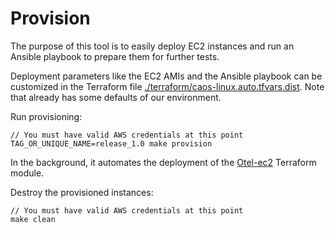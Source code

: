 # Provision

The purpose of this tool is to easily deploy EC2 instances and run an Ansible
playbook to prepare them for further tests.

Deployment parameters like the EC2 AMIs and the Ansible playbook can be customized
in the Terraform file [./terraform/caos-linux.auto.tfvars.dist](./terraform/caos-linux.auto.tfvars.dist). Note
that already has some defaults of our environment.

Run provisioning:
```shell
// You must have valid AWS credentials at this point
TAG_OR_UNIQUE_NAME=release_1.0 make provision
```

In the background, it automates the deployment of the [Otel-ec2](https://github.com/newrelic-experimental/otel-env-provisioner/tree/main/terraform/otel-ec2) Terraform module.

Destroy the provisioned instances:
```shell
// You must have valid AWS credentials at this point
make clean
```
